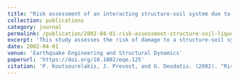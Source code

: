 ```yaml
---
title: "Risk assessment of an interacting structure-soil system due to liquefaction"
collection: publications
category: journal
permalink: /publication/2002-04-01-risk-assessment-structure-soil-liquefaction
excerpt: 'This study assesses the risk of damage to a structure-soil system due to liquefaction under varying earthquake intensities, using Monte Carlo simulation and finite element procedures.'
date: 2002-04-01
venue: 'Earthquake Engineering and Structural Dynamics'
paperurl: 'https://doi.org/10.1002/eqe.125'
citation: 'P. Koutsourelakis, J. Prevost, and G. Deodatis. (2002). "Risk assessment of an interacting structure-soil system due to liquefaction." <i>Earthquake Engineering and Structural Dynamics</i>, 31(4), 851–879. doi: 10.1002/eqe.125.'
---
```

